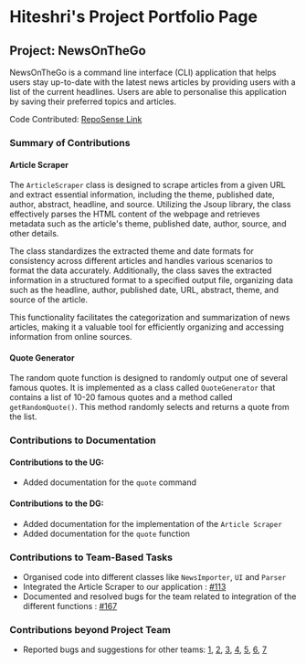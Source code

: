 # Hiteshri's Project Portfolio Page

## Project: NewsOnTheGo

NewsOnTheGo is a command line interface (CLI) application that helps users stay up-to-date with the latest news
articles by providing users with a list of the current headlines. Users are able to personalise this application by
saving their preferred topics and articles.

Code Contributed: 
<a target="_blank" href="https://nus-cs2113-ay2324s2.github.io/tp-dashboard/?search=hiteshriacharya&breakdown=true">
RepoSense Link
</a>


### Summary of Contributions

#### Article Scraper

The `ArticleScraper` class is designed to scrape articles from a given URL and extract essential information, 
including the theme, published date, author, abstract, headline, and source. Utilizing the Jsoup library, the class 
effectively parses the HTML content of the webpage and retrieves metadata such as the article's theme, published date,
author, source, and other details.

The class standardizes the extracted theme and date formats for consistency across different articles and
handles various scenarios to format the data accurately. Additionally, the class saves the extracted information in 
a structured format to a specified output file, organizing data such as the headline, author, published date, URL, 
abstract, theme, and source of the article.

This functionality facilitates the categorization and summarization of news articles, making it a valuable tool 
for efficiently organizing and accessing information from online sources.

#### Quote Generator

The random quote function is designed to randomly output one of several famous quotes. It is implemented as a class 
called `QuoteGenerator` that contains a list of 10-20 famous quotes and a method called `getRandomQuote()`. This method 
randomly selects and returns a quote from the list.

### Contributions to Documentation

#### Contributions to the UG:
- Added documentation for the `quote` command 
#### Contributions to the DG:
- Added documentation for the implementation of the `Article Scraper` 
- Added documentation for the `quote` function

### Contributions to Team-Based Tasks
- Organised code into different classes like `NewsImporter`, `UI` and `Parser` 
- Integrated the Article Scraper to our application : [#113](https://github.com/AY2324S2-CS2113-T12-1/tp/issues/113)
- Documented and resolved bugs for the team related to integration of the different functions : [#167](https://github.com/AY2324S2-CS2113-T12-1/tp/issues/167)

### Contributions beyond Project Team

- Reported bugs and suggestions for other teams: [1](https://github.com/HiteshriAcharya/ped/issues/1), 
[2](https://github.com/HiteshriAcharya/ped/issues/4), 
[3](https://github.com/HiteshriAcharya/ped/issues/5),
[4](https://github.com/HiteshriAcharya/ped/issues/6),
[5](https://github.com/HiteshriAcharya/ped/issues/7), 
[6](https://github.com/HiteshriAcharya/ped/issues/8), 
[7](https://github.com/HiteshriAcharya/ped/issues/10)
